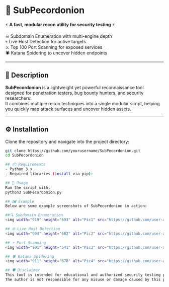 # 🧅 SubPecordonion  

⚡ **A fast, modular recon utility for security testing** ⚡  

☠ Subdomain Enumeration with multi-engine depth  
💀 Live Host Detection for active targets  
⚔ Top 100 Port Scanning for exposed services  
🕷 Katana Spidering to uncover hidden endpoints  

---

## 📖 Description  

**SubPecordonion** is a lightweight yet powerful reconnaissance tool designed for penetration testers, bug bounty hunters, and security researchers.  
It combines multiple recon techniques into a single modular script, helping you quickly map attack surfaces and uncover hidden assets.  

---

## ⚙️ Installation  

Clone the repository and navigate into the project directory:  

```bash
git clone https://github.com/yourusername/SubPecordonion.git
cd SubPecordonion

## 📦 Requirements
- Python 3.x
- Required libraries (install via pip):

## 🚀 Usage
Run the script with:
python3 SubPecordonion.py

## 🖼 Example
Below are some example screenshots of SubPecordonion in action:

##🔍 Subdomain Enumeration
<img width="919" height="693" alt="Pic1" src="https://github.com/user-attachments/assets/b6d6f564-9880-45c1-a5af-c7741a16efaf" />

## 🌐 Live Host Detection
<img width="904" height="682" alt="Pic2" src="https://github.com/user-attachments/assets/30046e89-f804-4cf6-bde2-1db354ac5804" />

## ⚡ Port Scanning
<img width="901" height="541" alt="Pic3" src="https://github.com/user-attachments/assets/40b89105-5426-4fc1-80e7-35da92704d9b" />

## 🕷 Katana Spidering
<img width="911" height="678" alt="Pic4" src="https://github.com/user-attachments/assets/a292a817-e106-4234-9fb6-c869336bffc4" />

## 🛡 Disclaimer
This tool is intended for educational and authorized security testing purposes only.
The author is not responsible for any misuse or damage caused by this program.


